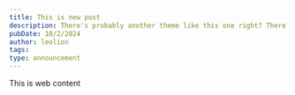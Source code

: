 ```yaml
---
title: This is new post
description: There's probably another theme like this one right? There just has to be! There's only one in the entire internet? I'm a tad skeptical about that.
pubDate: 10/2/2024
author: leolion
tags: 
type: announcement
---
```

This is web content